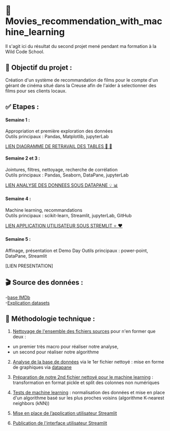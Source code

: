 # 🎥 Movies_recommendation_with_machine_learning

Il s'agit ici du résultat du second projet mené pendant ma formation à la Wild Code School.

## 🎯 Objectif du projet :

Création d'un système de recommandation de films pour le compte d'un gérant de cinéma situé dans la Creuse afin de l'aider à selectionner des films pour ses clients locaux.

## ✅ Etapes : 

#### Semaine 1 :  
Appropriation et première exploration des données     
Outils principaux : Pandas, Matplotlib, jupyterLab   

[LIEN DIAGRAMME DE RETRAVAIL DES TABLES 💪 🕺](https://drive.google.com/drive/folders/1SwFX6HzsMWdF6nWPD-1I5OoX-BMrgbx1)

#### Semaine 2 et 3 : 
Jointures, filtres, nettoyage, recherche de corrélation     
Outils principaux : Pandas, Seaborn, DataPane, jupyterLab

[LIEN ANALYSE DES DONNEES SOUS DATAPANE 💡 📊](https://cloud.datapane.com/reports/VkGQlN3/exploration-des-donn%C3%A9es/)

#### Semaine 4 :   
Machine learning, recommandations    
Outils principaux : scikit-learn, Streamlit, jupyterLab, GitHub 

[LIEN APPLICATION UTILISATEUR SOUS STREMLIT ⭐ ♥️ ](https://camillemagnette-systeme-de-recommandation-ma-app-acteurs-k992u6.streamlit.app/)

#### Semaine 5 :  
Affinage, présentation et Demo Day
Outils principaux : power-point, DataPane, Streamlit 

[LIEN PRESENTATION]


## 🎬 Source des données :  
-[base IMDb](https://datasets.imdbws.com/)   
-[Explication datasets](https://www.imdb.com/interfaces/)


## 📎 Méthodologie technique :

1) [Nettoyage de l'ensemble des fichiers sources](https://github.com/CamilleMagnette/Systeme_de_recommandation_machine_learning/blob/main/JupyterlabNotebooks/Projet%202%20-%20Nettoyage%20des%20donn%C3%A9es.ipynb) pour n'en former que deux : 
-  un premier très macro pour réaliser notre analyse,
-  un second pour réaliser notre algorithme

2) [Analyse de la base de données](https://github.com/CamilleMagnette/Systeme_de_recommandation_machine_learning/blob/main/JupyterlabNotebooks/Projet%202%20-%20Graphiques%20Plotly%20avec%20donn%C3%A9es%20nettoy%C3%A9es.ipynb) via le 1er fichier nettoyé : mise en forme de graphiques via [datapane](https://cloud.datapane.com/reports/VkGQlN3/exploration-des-donn%C3%A9es/)

3) [Préparation de notre 2nd fichier nettoyé pour le machine learning](https://github.com/CamilleMagnette/Systeme_de_recommandation_machine_learning/blob/main/JupyterlabNotebooks/Projet%202-%20Pr%C3%A9paration%20du%20fichier%20pour%20le%20machine%20learning.ipynb) : transformation en format pickle et split des colonnes non numériques 

4) [Tests de machine learning](http://localhost:8891/lab/tree/Documents/FORMATION%20DATA%20ANALYST/COURS%20DATA%20ANALYST/PROJET%202/JUPITERLAB%20NOTEBOOKS/Projet%202%20-%20Machine%20learning%20TEST%20ACTEURS.ipynb) : normalisation des données et mise en place d'un algorithme basé sur les plus proches voisins (algorithme K-nearest neighbors (kNN))

5) [Mise en place de l’application utilisateur Streamlit](https://github.com/CamilleMagnette/Systeme_de_recommandation_machine_learning/blob/main/app_acteurs.py)

6) [Publication de l'interface utilisateur Streamlit](https://camillemagnette-systeme-de-recommandation-ma-app-acteurs-k992u6.streamlit.app/)

